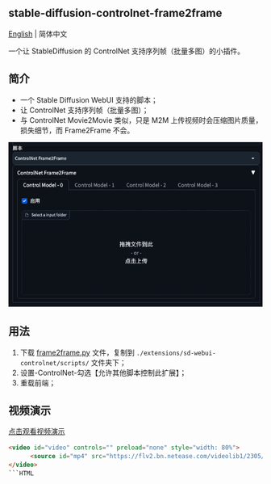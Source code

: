 ## stable-diffusion-controlnet-frame2frame

[English](./README_en.md) | 简体中文

一个让 StableDiffusion 的 ControlNet 支持序列帧（批量多图）的小插件。


## 简介

- 一个 Stable Diffusion WebUI 支持的脚本；
- 让 ControlNet 支持序列帧（批量多图）；
- 与 ControlNet Movie2Movie 类似，只是 M2M 上传视频时会压缩图片质量，损失细节，而 Frame2Frame 不会。

![](./image/screenshot.png)

## 用法

1. 下载 [frame2frame.py](./frame2frame.py) 文件，复制到 `./extensions/sd-webui-controlnet/scripts/` 文件夹下；
2. 设置-ControlNet-勾选【允许其他脚本控制此扩展】；
3. 重载前端；

## 视频演示

[点击观看视频演示](https://flv2.bn.netease.com/videolib1/2305/10/1beboiqaldv/SD/1beboiqaldv-mobile.mp4)

```HTML
<video id="video" controls="" preload="none" style="width: 80%">
      <source id="mp4" src="https://flv2.bn.netease.com/videolib1/2305/10/1beboiqaldv/SD/1beboiqaldv-mobile.mp4" type="video/mp4">
</video>
```HTML